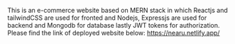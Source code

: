 This is an e-commerce website based on MERN stack in which Reactjs and tailwindCSS are used for fronted and Nodejs, Expressjs are used for backend and Mongodb for database lastly JWT tokens for authorization. Please find the link of deployed website below:
https://nearu.netlify.app/
